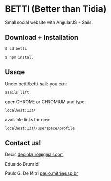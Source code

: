 # BETTI (Better than Tidia)
Small social website with AngularJS + Sails.

## Download + Installation

`$ cd betti`

`$ npm install`


## Usage

Under betti/betti-sails you can:

`$sails lift`

open CHROME or CHROMIUM and type:

`localhost:1337`

available links for now:

`localhost:1337/userspace/profile` 


## Contact us!
Decio					deciolauro@gmail.com

Eduardo Brunaldi		

Paulo G. De Mitri		paulo.mitri@usp.br

